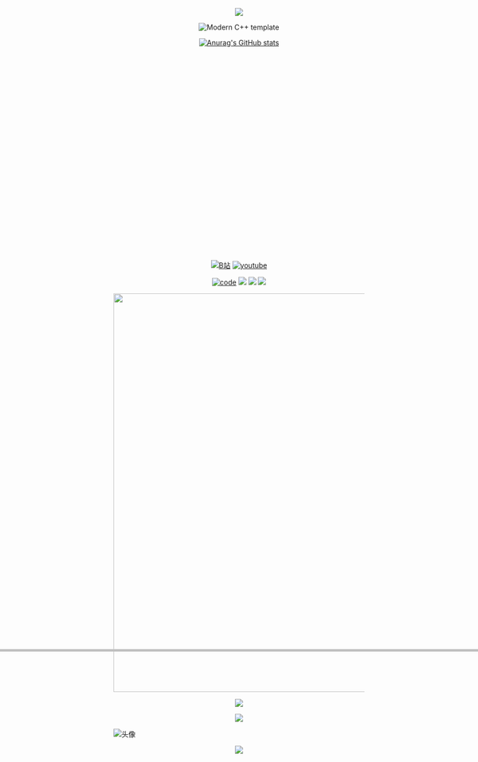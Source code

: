 <p align="center">
<img src="https://capsule-render.vercel.app/api?type=waving&color=timeGradient&height=300&&section=header&text=HELLO!&fontSize=90&fontAlign=50&fontAlignY=30&desc=I'm%20VagerV!&descAlign=50&descSize=30&descAlignY=60&animation=twinkling" />
</p>



<div id="title" align=center>

![Modern C++ template][github-sub-title:img]

[![Anurag's GitHub stats](https://github-readme-stats.vercel.app/api?username=maxwang2&show_icons=true&theme=tokyonight)](https://space.bilibili.com/528679346)

<img align="center" width="400" src="https://streak-stats.demolab.com?user=Xiaokang2022&theme=transparent&date_format=%5BY.%5Dn.j&hide_border=true" style="transform: scale(5);" />

[![B站](https://img.shields.io/badge/B%E7%AB%99-VagerV-blue)](https://space.bilibili.com/528679346)
[![youtube](https://img.shields.io/badge/Youtube-maxwang-red)](https://www.youtube.com/channel/UCXeXtJoxIQ0q2Ab3oTV6gew)

[![code](https://img.shields.io/badge/Code-Python%20%26%20C%2B%2B-green)](https://learn.microsoft.com/zh-cn/cpp/cpp/welcome-back-to-cpp-modern-cpp) 
![](https://img.shields.io/badge/讨厌-语文-yellow) 
![](https://img.shields.io/badge/性格-内向-red) 
![](https://img.shields.io/badge/爱好-二次元-red)

<img width="800" src="https://github-readme-activity-graph.vercel.app/graph?username=maxwang2&theme=github-compact&hide_border=true&area=true" />

<p align="center">
<img src="https://readme-typing-svg.demolab.com?font=Orbitron&size=25&pause=1000&center=true&vCenter=true&random=false&width=600&lines=What+I+like+using:" />
</p>

<img align="center" src="https://skillicons.dev/icons?i=cpp,py,md,obsidian,idea,pycharm,vscode,pr,ps,ae,discord&theme=light" /> <br>

</div>

![头像](wallpaper.png)

[github-sub-title:img]: https://readme-typing-svg.herokuapp.com?font=Segoe+Script&center=true&lines=VagerV.



<p align="center">
<img src="https://capsule-render.vercel.app/api?type=waving&color=timeGradient&height=300&&section=footer&text=THE%20END!&fontSize=90&fontAlign=50&fontAlignY=70&desc=Thanks%20for%20visiting!&descAlign=50&descSize=30&descAlignY=40&animation=twinkling" />
</p>

